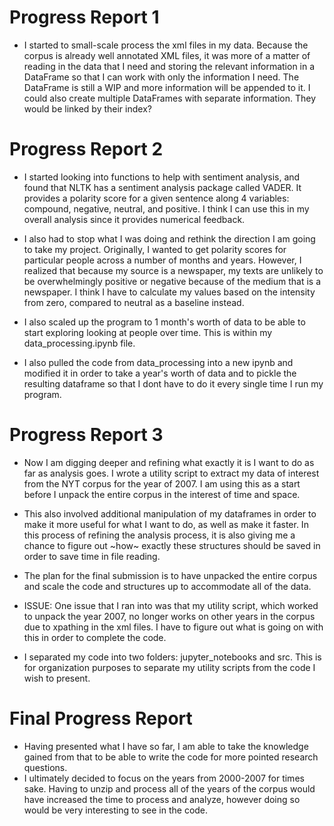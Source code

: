 # Progress Report 1
- I started to small-scale process the xml files in my data. Because the corpus is already well annotated XML files, it was more of a matter of reading in the data that I need and storing the relevant information in a DataFrame so that I can work with only the information I need. The DataFrame is still a WIP and more information will be appended to it. I could also create multiple DataFrames with separate information. They would be linked by their index?

# Progress Report 2
- I started looking into functions to help with sentiment analysis, and found that NLTK has a sentiment analysis package called VADER. It provides a polarity score for a given sentence along 4 variables: compound, negative, neutral, and positive. I think I can use this in my overall analysis since it provides numerical feedback.  

- I also had to stop what I was doing and rethink the direction I am going to take my project. Originally, I wanted to get polarity scores for particular people across a number of months and years. However, I realized that because my source is a newspaper, my texts are unlikely to be overwhelmingly positive or negative because of the medium that is a newspaper. I think I have to calculate my values based on the intensity from zero, compared to neutral as a baseline instead.

- I also scaled up the program to 1 month's worth of data to be able to start exploring looking at people over time. This is within my data_processing.ipynb file.

- I also pulled the code from data_processing into a new ipynb and modified it in order to take a year's worth of data and to pickle the resulting dataframe so that I dont have to do it every single time I run my program.

# Progress Report 3
- Now I am digging deeper and refining what exactly it is I want to do as far as analysis goes. I wrote a utility script to extract my data of interest from the NYT corpus for the year of 2007. I am using this as a start before I unpack the entire corpus in the interest of time and space.

- This also involved additional manipulation of my dataframes in order to make it more useful for what I want to do, as well as make it faster. In this process of refining the analysis process, it is also giving me a chance to figure out ~how~ exactly these structures should be saved in order to save time in file reading.

- The plan for the final submission is to have unpacked the entire corpus and scale the code and structures up to accommodate all of the data.

- ISSUE: One issue that I ran into was that my utility script, which worked to unpack the year 2007, no longer works on other years in the corpus due to xpathing in the xml files. I have to figure out what is going on with this in order to complete the code.

- I separated my code into two folders: jupyter_notebooks and src. This is for organization purposes to separate my utility scripts from the code I wish to present.

# Final Progress Report
- Having presented what I have so far, I am able to take the knowledge gained from that to be able to write the code for more pointed research questions.
- I ultimately decided to focus on the years from 2000-2007 for times sake. Having to unzip and process all of the years of the corpus would have increased the time to process and analyze, however doing so would be very interesting to see in the code.
